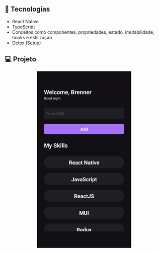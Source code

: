 ## 🚀 Tecnologias

- React Native
- TypeScript
- Conceitos como componentes, propriedades, estado, imutabilidade, hooks e estilização
- [Detox](https://wix.github.io/Detox/) ([Setup](https://www.notion.so/Detox-Setup-359cdc2888ad4481b4448f737bef637b))

## 💻 Projeto

<p align="center">
  <img alt="print" title="Print App" src="./.github/print.png" width ="300"/>
</p>

